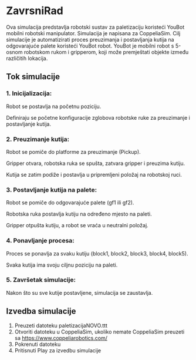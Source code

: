 # ZavrsniRad
Ova simulacija predstavlja robotski sustav za paletizaciju koristeći YouBot mobilni robotski manipulator. Simulacija je napisana za CoppeliaSim. Cilj simulacije je automatizirati proces preuzimanja i postavljanja kutija na odgovarajuće palete koristeći YouBot robot. YouBot je mobilni robot s 5-osnom robotskom rukom i gripperom, koji može premještati objekte između različitih lokacija.
## Tok simulacije
### 1. Inicijalizacija:

Robot se postavlja na početnu poziciju.

Definiraju se početne konfiguracije zglobova robotske ruke za preuzimanje i postavljanje kutija.

### 2. Preuzimanje kutija:

Robot se pomiče do platforme za preuzimanje (Pickup).

Gripper otvara, robotska ruka se spušta, zatvara gripper i preuzima kutiju.

Kutija se zatim podiže i postavlja u pripremljeni položaj na robotskoj ruci.

### 3. Postavljanje kutija na palete:

Robot se pomiče do odgovarajuće palete (gf1 ili gf2).

Robotska ruka postavlja kutiju na određeno mjesto na paleti.

Gripper otpušta kutiju, a robot se vraća u neutralni položaj.

### 4. Ponavljanje procesa:

Proces se ponavlja za svaku kutiju (block1, block2, block3, block4, block5).

Svaka kutija ima svoju ciljnu poziciju na paleti.

### 5. Završetak simulacije:

Nakon što su sve kutije postavljene, simulacija se zaustavlja.

## Izvedba simulacije

1. Preuzeti datoteku paletizacijaNOVO.ttt
2. Otvoriti datoteku u CoppeliaSim, ukoliko nemate CoppeliaSim preuzeti sa https://www.coppeliarobotics.com/
3. Pokrenuti datoteku
4. Pritisnuti Play za izvedbu simulacije

